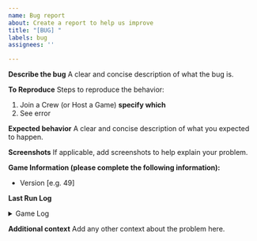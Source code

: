 ```yaml
---
name: Bug report
about: Create a report to help us improve
title: "[BUG] "
labels: bug
assignees: ''

---
```


**Describe the bug**
A clear and concise description of what the bug is.

**To Reproduce**
Steps to reproduce the behavior:
1. Join a Crew (or Host a Game) **specify which**
2. See error

**Expected behavior**
A clear and concise description of what you expected to happen.

**Screenshots**
If applicable, add screenshots to help explain your problem.

**Game Information (please complete the following information):**
 - Version [e.g. 49]

**Last Run Log**
<details><summary>Game Log</summary>
  
PASTE YOUR GAME LOG HERE
  
</details>

**Additional context**
Add any other context about the problem here.
